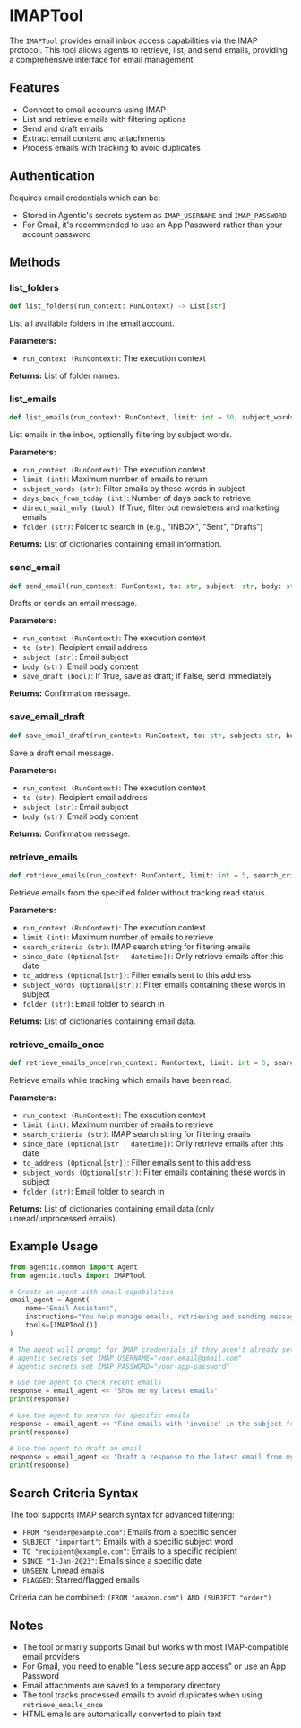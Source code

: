 # IMAPTool

The `IMAPTool` provides email inbox access capabilities via the IMAP protocol. This tool allows agents to retrieve, list, and send emails, providing a comprehensive interface for email management.

## Features

- Connect to email accounts using IMAP
- List and retrieve emails with filtering options
- Send and draft emails
- Extract email content and attachments
- Process emails with tracking to avoid duplicates

## Authentication

Requires email credentials which can be:

- Stored in Agentic's secrets system as `IMAP_USERNAME` and `IMAP_PASSWORD`
- For Gmail, it's recommended to use an App Password rather than your account password

## Methods

### list_folders

```python
def list_folders(run_context: RunContext) -> List[str]
```

List all available folders in the email account.

**Parameters:**

- `run_context (RunContext)`: The execution context

**Returns:**
List of folder names.

### list_emails

```python
def list_emails(run_context: RunContext, limit: int = 50, subject_words: str = None, days_back_from_today: int = 1, direct_mail_only: bool = True, folder: str = "INBOX") -> List[Dict[str, Any]]
```

List emails in the inbox, optionally filtering by subject words.

**Parameters:**

- `run_context (RunContext)`: The execution context
- `limit (int)`: Maximum number of emails to return
- `subject_words (str)`: Filter emails by these words in subject
- `days_back_from_today (int)`: Number of days back to retrieve
- `direct_mail_only (bool)`: If True, filter out newsletters and marketing emails
- `folder (str)`: Folder to search in (e.g., "INBOX", "Sent", "Drafts")

**Returns:**
List of dictionaries containing email information.

### send_email

```python
def send_email(run_context: RunContext, to: str, subject: str, body: str, save_draft: bool = True) -> str
```

Drafts or sends an email message.

**Parameters:**

- `run_context (RunContext)`: The execution context
- `to (str)`: Recipient email address
- `subject (str)`: Email subject
- `body (str)`: Email body content
- `save_draft (bool)`: If True, save as draft; if False, send immediately

**Returns:**
Confirmation message.

### save_email_draft

```python
def save_email_draft(run_context: RunContext, to: str, subject: str, body: str) -> str
```

Save a draft email message.

**Parameters:**

- `run_context (RunContext)`: The execution context
- `to (str)`: Recipient email address
- `subject (str)`: Email subject
- `body (str)`: Email body content

**Returns:**
Confirmation message.

### retrieve_emails

```python
def retrieve_emails(run_context: RunContext, limit: int = 5, search_criteria: str = "", since_date: Optional[str | datetime] = None, to_address: Optional[str] = None, subject_words: Optional[str] = None, folder: str = "INBOX") -> List[Dict[str, Any]]
```

Retrieve emails from the specified folder without tracking read status.

**Parameters:**

- `run_context (RunContext)`: The execution context
- `limit (int)`: Maximum number of emails to retrieve
- `search_criteria (str)`: IMAP search string for filtering emails
- `since_date (Optional[str | datetime])`: Only retrieve emails after this date
- `to_address (Optional[str])`: Filter emails sent to this address
- `subject_words (Optional[str])`: Filter emails containing these words in subject
- `folder (str)`: Email folder to search in

**Returns:**
List of dictionaries containing email data.

### retrieve_emails_once

```python
def retrieve_emails_once(run_context: RunContext, limit: int = 5, search_criteria: str = "", since_date: Optional[str | datetime] = None, to_address: Optional[str] = None, subject_words: Optional[str] = None, folder: str = "INBOX") -> List[Dict[str, Any]]
```

Retrieve emails while tracking which emails have been read.

**Parameters:**

- `run_context (RunContext)`: The execution context
- `limit (int)`: Maximum number of emails to retrieve
- `search_criteria (str)`: IMAP search string for filtering emails
- `since_date (Optional[str | datetime])`: Only retrieve emails after this date
- `to_address (Optional[str])`: Filter emails sent to this address
- `subject_words (Optional[str])`: Filter emails containing these words in subject
- `folder (str)`: Email folder to search in

**Returns:**
List of dictionaries containing email data (only unread/unprocessed emails).

## Example Usage

```python
from agentic.common import Agent
from agentic.tools import IMAPTool

# Create an agent with email capabilities
email_agent = Agent(
    name="Email Assistant",
    instructions="You help manage emails, retrieving and sending messages.",
    tools=[IMAPTool()]
)

# The agent will prompt for IMAP credentials if they aren't already set
# agentic secrets set IMAP_USERNAME="your.email@gmail.com"
# agentic secrets set IMAP_PASSWORD="your-app-password"

# Use the agent to check recent emails
response = email_agent << "Show me my latest emails"
print(response)

# Use the agent to search for specific emails
response = email_agent << "Find emails with 'invoice' in the subject from the last 7 days"
print(response)

# Use the agent to draft an email
response = email_agent << "Draft a response to the latest email from my boss"
print(response)
```

## Search Criteria Syntax

The tool supports IMAP search syntax for advanced filtering:

- `FROM "sender@example.com"`: Emails from a specific sender
- `SUBJECT "important"`: Emails with a specific subject word
- `TO "recipient@example.com"`: Emails to a specific recipient
- `SINCE "1-Jan-2023"`: Emails since a specific date
- `UNSEEN`: Unread emails
- `FLAGGED`: Starred/flagged emails

Criteria can be combined: `(FROM "amazon.com") AND (SUBJECT "order")`

## Notes

- The tool primarily supports Gmail but works with most IMAP-compatible email providers
- For Gmail, you need to enable "Less secure app access" or use an App Password
- Email attachments are saved to a temporary directory
- The tool tracks processed emails to avoid duplicates when using `retrieve_emails_once`
- HTML emails are automatically converted to plain text
